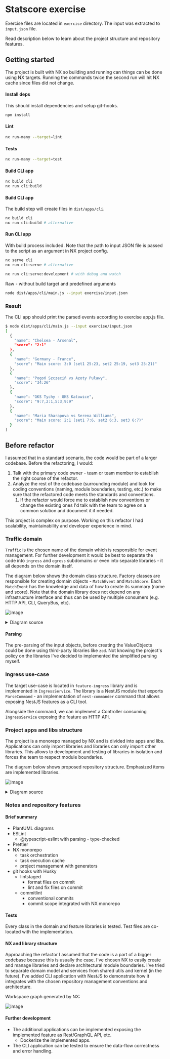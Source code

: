 # Statscore exercise
Exercise files are located in `exercise` directory. The input was extracted to `input.json` file.

Read description below to learn about the project structure and repository features.

## Getting started

The project is built with NX so building and running can things can be done using NX targets. Running the commands twice the second run will hit NX cache since files did not change. 

#### Install deps
This should install dependencies and setup git-hooks.
```sh
npm install
```

#### Lint
```sh
nx run-many --target=lint
```

#### Tests
```sh
nx run-many --target=test
```

#### Build CLI app
```sh
nx build cli
nx run cli:build
```

#### Build CLI app
The build step will create files in `dist/apps/cli`.
```sh
nx build cli
nx run cli:build # alternative
```

#### Run CLI app
With build process included. Note that the path to input JSON file is passed to the script as an argument in NX project config.
```sh
nx serve cli
nx run cli:serve # alternative

nx run cli:serve:development # with debug and watch
```

Raw - without build target and predefined arguments
```sh
node dist/apps/cli/main.js --input exercise/input.json
```

### Result
The CLI app should print the parsed events according to exercise app.js file.
```sh
$ node dist/apps/cli/main.js --input exercise/input.json
[
  {
    "name": "Chelsea - Arsenal",
    "score": "2:1"
  },
  {
    "name": "Germany - France",
    "score": "Main score: 3:0 (set1 25:23, set2 25:19, set3 25:21)"
  },
  {
    "name": "Pogoń Szczeciń vs Azoty Puławy",
    "score": "34:26"
  },
  {
    "name": "GKS Tychy - GKS Katowice",
    "score": "9:7,2:1,5:3,9:9"
  },
  {
    "name": "Maria Sharapova vs Serena Williams",
    "score": "Main score: 2:1 (set1 7:6, set2 6:3, set3 6:7)"
  }
]
```



## Before refactor
I assumed that in a standard scenario, the code would be part of a larger codebase. Before the refactoring, I would:
1. Talk with the primary code owner - team or team member to establish the right course of the refactor.
2. Analyze the rest of the codebase (surrounding module) and look for coding conventions (naming, module boundaries, testing, etc.) to make sure that the refactored code meets the standards and conventions.
   1. If the refactor would force me to establish new conventions or change the existing ones I'd talk with the team to agree on a common solution and document it if needed.

This project is complex on purpose. Working on this refactor I had scalability, maintainability and developer experience in mind. 

### Traffic domain
`Traffic` is the chosen name of the domain which is responsible for event management. For further development it would be best to separate the code into `ingress` and `egress` subdomains or even into separate libraries - it all depends on the domain itself.

The diagram below shows the domain class structure. Factory classes are responsible for creating domain objects - `MatchEvent` and `MatchScore`. Each `MatchEvent` has the knowledge and data of how to create its summary (name and score). Note that the domain library does not depend on any infrastructure interface and thus can be used by multiple consumers (e.g. HTTP API, CLI, QueryBus, etc).

![image](https://github.com/damiankoper/statscore-exercise/assets/28621467/88228593-b8c4-403b-9b8b-caf604d96cbf)

<details><summary>Diagram source</summary>

```plantuml
@startuml

hide empty members

interface MatchEvent{
  + score: MatchScore
  + getSummary(): MatchEventSummary
}

interface Participants {
  + participant1: string
  + participant2: string
}

MatchEvent -|> Participants 

class BasketballMatchEvent{
  + {static} getSportType(): SportType
  + {static} getScoreType(): ScoreType
}

class VolleyballMatchEvent{
  + {static} getSportType(): SportType
  + {static} getScoreType(): ScoreType
}

class HandballMatchEvent{
  + {static} getSportType(): SportType
  + {static} getScoreType(): ScoreType
}

class SoccerMatchEvent{
  + {static} getSportType(): SportType
  + {static} getScoreType(): ScoreType
}

class TennisMatchEvent{
  + {static} getSportType(): SportType
  + {static} getScoreType(): ScoreType
}

class MatchScore {
  + main: Score
  + periods: Score[]
}

class Score{
  + p1: number
  + p2: number
}

MatchScore  "1..*" *--> Score

MatchEvent <|.. TennisMatchEvent
MatchEvent <|.. SoccerMatchEvent
MatchEvent <|.. BasketballMatchEvent
MatchEvent <|.. HandballMatchEvent
MatchEvent <|.. VolleyballMatchEvent


SoccerMatchEvent *--> MatchScore
BasketballMatchEvent *--> MatchScore
HandballMatchEvent *--> MatchScore
TennisMatchEvent *--> MatchScore
VolleyballMatchEvent *--> MatchScore

class MatchEventFactory{
  + parse(input: unknown): MatchEvent
  + parseSafe(input: unknown): ParseResult<MatchEvent>
  - parseSport(input: object): string
  - parseParticipants(input: object): Participants
  - parseScore(input: object, scoreType: ScoreType): MatchScore
}
class MatchScoreFactory{
  + parseString(score: unknown, firstAsMain: boolean): MatchScore 
  + parseArray(score: unknown, firstAsMain: boolean): MatchScore 
  - parseCommas(score: string): Score[]
  - parseScore(score: string): Score
}

MatchEventFactory .left.> MatchScoreFactory
MatchEventFactory ..> MatchEvent: > creates
MatchScoreFactory ..> MatchScore: > creates

enum SportType {
  Basketball
  Volleyball
  Handball
  Tennis
  Soccer
}

enum ScoreType{
  CommaString
  NestedArray
}

MatchEventFactory .> SportType
MatchEventFactory .> ScoreType

class MatchEventSummary {
  + name: string
  + score: string
}

MatchEvent .left.> MatchEventSummary : > creates

@enduml
```

</details>

#### Parsing 

The pre-parsing of the input objects, before creating the ValueObjects could be done using third-party libraries like `zod`. Not knowing the project's policy on the libraries I've decided to implemented the simplified parsing myself.

### Ingress use-case
The target use-case is located in `feature-ingress` library and is implemented in `IngressService`. The library is a NestJS module that exports `ParseCommand` - an implementation of `nest-commander` command that allows exposing NestJS features as a CLI tool.

Alongside the command, we can implement a Controller consuming `IngressService` exposing the feature as HTTP API.

### Project apps and libs structure
The project is a monorepo managed by NX and is divided into apps and libs. Applications can only import libraries and libraries can only import other libraries. This allows to development and testing of libraries in isolation and forces the team to respect module boundaries. 

The diagram below shows proposed repository structure. Emphasized items are implemented libraries.

![image](https://github.com/damiankoper/statscore-exercise/assets/28621467/4423ea0c-65a6-4f0b-a922-c78aaebbc9b2)


<details><summary>Diagram source</summary>

```plantuml
@startmindmap
* <i><b>apps
**[#lightgreen] api
**[#lightgreen] <b>cli
* <i><b>libs
**[#lightblue] <b>traffic
***[#FFBBCC] <b>domain
***[#FFBBCC] <b>feature-ingress

**[#lightblue] <b>shared
***[#FFBBCC] domain
***[#FFBBCC] <b>utils
@endmindmap
```

</details>

### Notes and repository features

#### Brief summary

* PlantUML diagrams
* ESLint
  * @typescript-eslint with parsing - type-checked
* Prettier
* NX monorepo
  * task orchestration
  * task execution cache
  * project management with generators
* git hooks with Husky
  * lintstaged
    * format files on commit
    * lint and fix files on commit
  * commitlint
    * conventional commits
    * commit scope integrated with NX monorepo


#### Tests
Every class in the domain and feature libraries is tested. Test files are co-located with the implementation.

#### NX and library structure
Approaching the refactor I assumed that the code is a part of a bigger codebase
because this is usually the case. 
I've chosen NX to easily create and manage libraries and declare architectural module boundaries.
I've tried to separate domain model and services from shared utils and kernel (in the future).
I've added CLI application with NestJS to demonstrate how it integrates with the chosen repository management conventions and architecture.

Workspace graph generated by NX: 

![image](https://github.com/damiankoper/statscore-exercise/assets/28621467/e18082ad-8804-432c-a719-bde614bd3f1a)


#### Further development

* The additional applications can be implemented exposing the implemented feature as Rest/GraphQL API, etc.
  * Dockerize the implemented apps.
* The CLI application can be tested to ensure the data-flow correctness and error handling.
